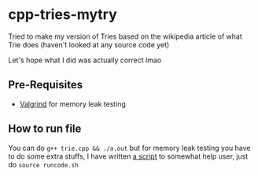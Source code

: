 # cpp-tries-mytry

Tried to make my version of Tries based on the wikipedia article of what Trie does (haven't looked at any source code yet)

Let's hope what I did was actually correct lmao

## Pre-Requisites
- [Valgrind](https://valgrind.org/) for memory leak testing

## How to run file
 You can do `g++ trie.cpp && ./a.out` but for memory leak testing you have to do some extra stuffs, I have written [a script](./runcode.sh) to somewhat help user, just do `source runcode.sh`